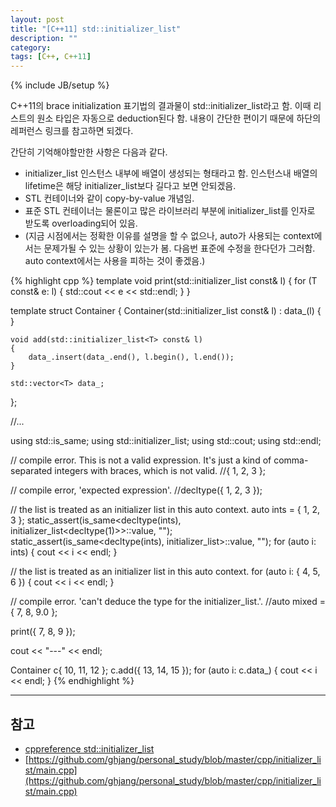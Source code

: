 ```yaml
---
layout: post
title: "[C++11] std::initializer_list"
description: ""
category: 
tags: [C++, C++11]
---
```

{% include JB/setup %}

C++11의 brace initialization 표기법의 결과물이 std::initializer_list라고 함. 이때 리스트의 원소 타입은 자동으로 deduction된다 함. 내용이 간단한 편이기 때문에 하단의 레퍼런스 링크를 참고하면 되겠다.

간단히 기억해야할만한 사항은 다음과 같다.

+ initializer_list 인스턴스 내부에 배열이 생성되는 형태라고 함. 인스턴스내 배열의 lifetime은 해당 initializer_list보다 길다고 보면 안되겠음.
+ STL 컨테이너와 같이 copy-by-value 개념임.
+ 표준 STL 컨테이너는 물론이고 많은 라이브러리 부분에 initializer_list를 인자로 받도록 overloading되어 있음.
+ (지금 시점에서는 정확한 이유를 설명을 할 수 없으나, auto가 사용되는 context에서는 문제가될 수 있는 상황이 있는가 봄. 다음번 표준에 수정을 한다던가 그러함. auto context에서는 사용을 피하는 것이 좋겠음.)

{% highlight cpp %}
template <typename T>
void print(std::initializer_list<T> const& l)
{
    for (T const& e: l) {
        std::cout << e << std::endl;
    }
}


template <typename T>
struct Container
{
    Container(std::initializer_list<T> const& l)
           : data_(l)
    { }

    void add(std::initializer_list<T> const& l)
    {
        data_.insert(data_.end(), l.begin(), l.end());
    }

    std::vector<T> data_;
};

//...

using std::is_same;
using std::initializer_list;
using std::cout;
using std::endl;

// compile error. This is not a valid expression. It's just a kind of comma-separated integers with braces, which is not valid.
//{ 1, 2, 3 };

// compile error, 'expected expression'.
//decltype({ 1, 2, 3 });

// the list is treated as an initializer list in this auto context.
auto ints = { 1, 2, 3 };
static_assert(is_same<decltype(ints), initializer_list<decltype(1)>>::value, "");
static_assert(is_same<decltype(ints), initializer_list<int>>::value, "");
for (auto i: ints) {
	cout << i << endl;
}

// the list is treated as an initializer list in this auto context.
for (auto i: { 4, 5, 6 }) {
	cout << i << endl;
}

// compile error. 'can't deduce the type for the initializer_list.'.
//auto mixed = { 7, 8, 9.0 };

print({ 7, 8, 9 });

cout << "---" << endl;

Container<int> c{ 10, 11, 12 };
c.add({ 13, 14, 15 });
for (auto i: c.data_) {
	cout << i << endl;
}
{% endhighlight %}

---

## 참고
+ [cppreference std::initializer_list](http://en.cppreference.com/w/cpp/utility/initializer_list)
+ [https://github.com/ghjang/personal_study/blob/master/cpp/initializer_list/main.cpp](https://github.com/ghjang/personal_study/blob/master/cpp/initializer_list/main.cpp)
